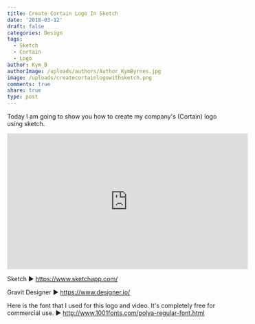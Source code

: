 ```yaml
---
title: Create Cortain Logo In Sketch
date: '2018-03-12'
draft: false
categories: Design
tags:
  - Sketch
  - Cortain
  - Logo
author: Kym_B
authorImage: /uploads/authors/Author_KymByrnes.jpg
image: /uploads/createcortainlogowithsketch.png
comments: true
share: true
type: post
---
```

Today I am going to show you how to create my company's (Cortain) logo using sketch.

<iframe width="560" height="315" src="https://www.youtube.com/embed/E6LWyl8lx1Q" frameborder="0" allow="autoplay; encrypted-media" allowfullscreen></iframe>

<!--more-->

Sketch  ▶ https://www.sketchapp.com/

Gravit Designer  ▶ https://www.designer.io/



Here is the font that I used for this logo and video. It's completely free for commercial use. ▶ http://www.1001fonts.com/polya-regular-font.html
